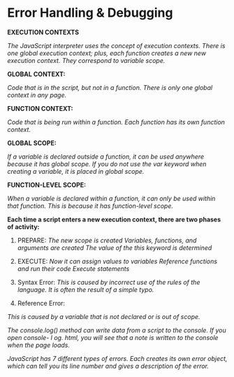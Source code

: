 # Error Handling & Debugging

**EXECUTION CONTEXTS**

_The JavaScript interpreter uses the concept of execution contexts. There is one global execution context; plus, each function creates a new new execution context. They correspond to variable scope._

**GLOBAL CONTEXT:**

_Code that is in the script, but not in a function. There is only one global context in any page._


**FUNCTION CONTEXT:**

_Code that is being run within a function. Each function has its own function context._

**GLOBAL SCOPE:**

_If a variable is declared outside a function, it can be used anywhere because it has global scope. If you do not use the var keyword when creating a variable, it is placed in global scope._

**FUNCTION-LEVEL SCOPE:**

_When a variable is declared within a function, it can only be used within that function. This is because it has function-level scope._


**Each time a script enters a new execution context, there are two phases of activity:**

1. PREPARE:
_The new scope is created_
_Variables, functions, and arguments are created_
_The value of the this keyword is determined_

2. EXECUTE:
_Now it can assign values to variables_
_Reference functions and run their code_
_Execute statements_

1. Syntax Error:
_This is caused by incorrect use of the rules of the language. It is often the result of a simple typo._

2. Reference Error:

_This is caused by a variable that is not declared or is out of scope._





_The console.log() method can write data from a script to the console. If you open console- l og. html, you will see that a note is written to the console when the page loads._

_JavaScript has 7 different types of errors. Each creates its own error object, which can tell you its line number and gives a description of the error._

